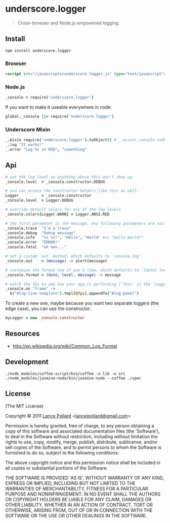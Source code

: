 # underscore.logger

> Cross-browser and Node.js empowered logging.

## Install

```
npm install underscore.logger
```

### Browser

``` html
<script src="/javascripts/underscore.logger.js" type="text/javascript"></script>
```

### Node.js

``` coffeescript
_console = require('underscore.logger')
```

If you want to make it useable everywhere in node:

``` coffeescript
global._console ||= require('underscore.logger')
```

### Underscore Mixin

``` coffeescript
_.mixin require('underscore.logger').toObject() # _.mixin(_console.toObject())
_.log "It works!"
_.error "Log %s in RED", "something"
```

## Api

``` coffeescript
# set the log level so anything above this won't show up
_console.level  = _console.constructor.DEBUG

# you can access the constructor helpers like this as well:
Logger          = _console.constructor
_console.level  = Logger.DEBUG

# override default colors for any of the log levels
_console.colors[Logger.WARN] = Logger.ANSI.RED

# the first parameter is the message, any following parameters are variables.
_console.trace  "I'm a trace"
_console.debug  "Debug message"
_console.info   "%s %s!", "Hello", "World" #=> "Hello World!"
_console.error  "ERROR!"
_console.fatal  "oh man..."

# set a custom `out` method, which defaults to `console.log`
_console.out    = (message) -> alert(message)

# customize the format too if you'd like, which defaults to `[date] level message`
_console.format = (date, level, message) -> message

# watch the fps to see how your app is performing (`this` is the `Logger.Timer` object)
_console.on "frame" ->
  $("#log-line-template").tmpl(@fps).appendTo("#log-panel")
```

To create a new one, maybe because you want two separate loggers (the edge case), you can use the constructor:

``` coffeescript
myLogger = new _console.constructor
```

## Resources

- http://en.wikipedia.org/wiki/Common_Log_Format

## Development

```
./node_modules/coffee-script/bin/coffee -o lib -w src
./node_modules/jasmine-node/bin/jasmine-node --coffee ./spec
```

## License

(The MIT License)

Copyright &copy; 2011 [Lance Pollard](http://twitter.com/viatropos) &lt;lancejpollard@gmail.com&gt;

Permission is hereby granted, free of charge, to any person obtaining a copy of this software and associated documentation files (the 'Software'), to deal in the Software without restriction, including without limitation the rights to use, copy, modify, merge, publish, distribute, sublicense, and/or sell copies of the Software, and to permit persons to whom the Software is furnished to do so, subject to the following conditions:

The above copyright notice and this permission notice shall be included in all copies or substantial portions of the Software.

THE SOFTWARE IS PROVIDED 'AS IS', WITHOUT WARRANTY OF ANY KIND, EXPRESS OR IMPLIED, INCLUDING BUT NOT LIMITED TO THE WARRANTIES OF MERCHANTABILITY, FITNESS FOR A PARTICULAR PURPOSE AND NONINFRINGEMENT. IN NO EVENT SHALL THE AUTHORS OR COPYRIGHT HOLDERS BE LIABLE FOR ANY CLAIM, DAMAGES OR OTHER LIABILITY, WHETHER IN AN ACTION OF CONTRACT, TORT OR OTHERWISE, ARISING FROM, OUT OF OR IN CONNECTION WITH THE SOFTWARE OR THE USE OR OTHER DEALINGS IN THE SOFTWARE.

